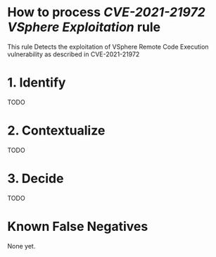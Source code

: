 # How to process *CVE-2021-21972 VSphere Exploitation* rule
This rule Detects the exploitation of VSphere Remote Code Execution vulnerability as described in CVE-2021-21972

# 1. Identify
TODO

# 2. Contextualize
TODO

# 3. Decide
TODO

# Known False Negatives
None yet.
